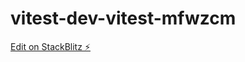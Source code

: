 # vitest-dev-vitest-mfwzcm

[Edit on StackBlitz ⚡️](https://stackblitz.com/edit/vitest-dev-vitest-mfwzcm)